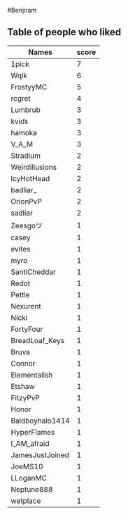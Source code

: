 #Benjiram
## Table of people who liked
Names | score
--- | ---
1pick | 7
Wqlk | 6
FrostyyMC | 5
rcgret | 4
Lumbrub | 3
kvids | 3
hamoka | 3
V_A_M | 3
Stradium | 2
Weirdillusions | 2
IcyHotHead | 2
badliar_ | 2
OrionPvP | 2
sadliar | 2
Zeesgoツ | 1
casey | 1
evites | 1
myro | 1
SantiCheddar | 1
Redot | 1
Pettle | 1
Nexurent | 1
Nicki | 1
FortyFour | 1
BreadLoaf_Keys | 1
Bruva | 1
Connor | 1
Elementalish | 1
Etshaw | 1
FitzyPvP | 1
Honor | 1
Baldboyhalo1414 | 1
HyperFlames | 1
I_AM_afraid | 1
JamesJustJoined | 1
JoeMS10 | 1
LLoganMC | 1
Neptune888 | 1
wetplace | 1
